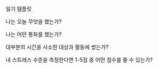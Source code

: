 일기 템플릿

나는 오늘 무엇을 했는가?

나는 어떤 통화를 했는가?

대부분의 시간을 사소한 대상과 활동에 썼는가?

내 스트레스 수준을 측정한다면 1-5점 중 어떤 점수를 줄 수 있는가?
